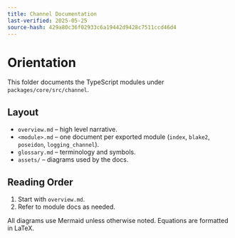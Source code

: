 ```yaml
---
title: Channel Documentation
last-verified: 2025-05-25
source-hash: 429a80c36f02933c6a19442d9428c7511ccd46d4
---
```


# Orientation

This folder documents the TypeScript modules under `packages/core/src/channel`.

## Layout

- `overview.md` – high level narrative.
- `<module>.md` – one document per exported module (`index`, `blake2`, `poseidon`, `logging_channel`).
- `glossary.md` – terminology and symbols.
- `assets/` – diagrams used by the docs.

## Reading Order

1. Start with `overview.md`.
2. Refer to module docs as needed.

All diagrams use Mermaid unless otherwise noted. Equations are formatted in LaTeX.
